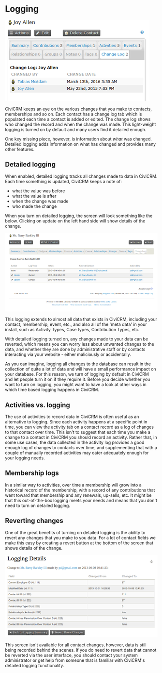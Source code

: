 Logging
=======

![Screenshot of default logging](../img/configuration-default-logging.png)

CiviCRM keeps an eye on the various changes that you make to contacts,
memberships and so on. Each contact has a change log tab which is
populated each time a contact is added or edited. The change log shows
who changed the record and when the change was made. This light-weight
logging is turned on by default and many users find it detailed enough.

One key missing piece, however, is information about *what* was
changed. Detailed logging adds information on what has changed and
provides many other features.

Detailed logging
----------------

When enabled, detailed logging tracks all changes made to data in
CiviCRM. Each time something is updated, CiviCRM keeps a note of:

-   what the value was before
-   what the value is after
-   when the change was made
-   who made the change

When you turn on detailed logging, the screen will look something like
the below. Clicking on update on the left hand side will show details
of the change.

![Change log image](../img/change-log.png)

This logging extends to almost all data that exists in CiviCRM,
including your contact, membership, event, etc., and also all of
the 'meta data' in your install, such as Activity Types, Case types,
Contribution Types, etc.

With detailed logging turned on, any changes made to your data can be
reverted, which means you can worry less about unwanted changes to the
data, and whether they are done by administrative staff or by contacts
interacting via your website - either maliciously or accidentally.

As you can imagine, logging all changes to the database can result in
the collection of quite a lot of data and will have a small performance
impact on your database. For this reason, we turn of logging by default
in CiviCRM and let people turn it on if they require it. Before you
decide whether you want to turn on logging, you might want to have a
look at other ways in which time based logging happens in CiviCRM.

Activities vs. logging
----------------------

The use of activities to record data in CiviCRM is often useful as an
alternative to logging. Since each activity happens at a specific point
in time, you can view the activity tab on a contact record as a log of
changes to that contact over time. This isn't to suggest that each time
you make a change to a contact in CiviCRM you should record an
activity. Rather that, in some use cases, the data collected in the
activity log provides a good enough log of changes to contacts over
time, and supplementing that with a couple of manually recorded
activities may cater adequately enough for your logging needs.

Membership logs
---------------

In a similar way to activities, over time a membership will grow into a
historical record of the membership, with a record of any contributions
that went toward that membership and any renewals, up-sells, etc. It
might be that this out-of-the-box logging meets your needs and means
that you don't need to turn on detailed logging.

Reverting changes
-----------------

One of the great benefits of turning on detailed logging is the ability
to revert any changes that you make to you data. For a lot of contact
fields we make this easy by creating a revert button at the bottom of
the screen that shows details of the change.

![Screenshot of change log revert](../img/change-log-revert.png)

This screen isn't available for all contact changes, however, data is
still being recorded behind the scenes. If you do need to revert data
that cannot be reverted via the user interface, you should contact your
system administrator or get help from someone that is familiar with
CiviCRM's detailed logging functionality.
